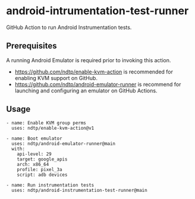 # android-intrumentation-test-runner

GitHub Action to run Android Instrumentation tests.


## Prerequisites

A running Android Emulator is required prior to invoking this action.

- https://github.com/ndtp/enable-kvm-action is recommended for enabling KVM support on GitHub.
- https://github.com/ndtp/android-emulator-runner is recommend for launching and configuring an emulator on GitHub Actions.


## Usage

```
- name: Enable KVM group perms
  uses: ndtp/enable-kvm-action@v1

- name: Boot emulator
  uses: ndtp/android-emulator-runner@main
  with:
    api-level: 29
    target: google_apis
    arch: x86_64
    profile: pixel_3a
    script: adb devices

- name: Run instrumentation tests
  uses: ndtp/android-instrumentation-test-runner@main

```

